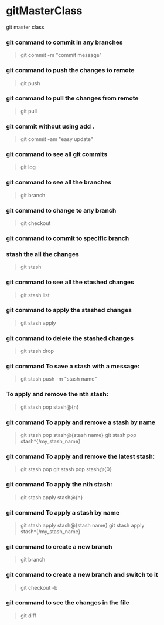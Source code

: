 # gitMasterClass

git master class

### git command to commit in any branches

> git commit -m "commit message"

### git command to push the changes to remote

> git push

### git command to pull the changes from remote

> git pull

### git commit without using add .

> git commit -am "easy update"

### git command to see all git commits

> git log

### git command to see all the branches

> git branch

### git command to change to any branch

> git checkout <branch-name>

### git command to commit to specific branch

>

### stash the all the changes

> git stash

### git command to see all the stashed changes

> git stash list

### git command to apply the stashed changes

> git stash apply

### git command to delete the stashed changes

> git stash drop

### git command To save a stash with a message:

> git stash push -m "stash name"

### To apply and remove the nth stash:

> git stash pop stash@{n}

### git command To apply and remove a stash by name

> git stash pop stash@{stash name}
> git stash pop stash^{/my_stash_name}

### git command To apply and remove the latest stash:

> git stash pop
> git stash pop stash@{0}

### git command To apply the nth stash:

> git stash apply stash@{n}

### git command To apply a stash by name

> git stash apply stash@{stash name}
> git stash apply stash^{/my_stash_name}

### git command to create a new branch

> git branch <branch-name>

### git command to create a new branch and switch to it

> git checkout -b <branch-name>

### git command to see the changes in the file

> git diff
